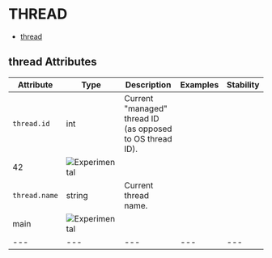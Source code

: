 
<!--- Hugo front matter used to generate the website version of this page:
--->

# THREAD

- [thread](#thread)


## thread Attributes

| Attribute  | Type | Description  | Examples  | Stability |
|---|---|---|---|---|
| `thread.id` | int | Current "managed" thread ID (as opposed to OS thread ID).  |
42 | ![Experimental](https://img.shields.io/badge/-experimental-blue) |
| `thread.name` | string | Current thread name.  |
main | ![Experimental](https://img.shields.io/badge/-experimental-blue) |
|---|---|---|---|---|


